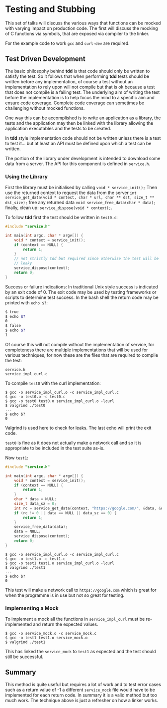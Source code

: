 # Testing and Stubbing

This set of talks will discuss the various ways that functions can be mocked
with varying impact on production code. The first will discuss the mocking of
C functions via symbols, that are exposed via compiler to the linker.

For the example code to work `gcc` and `curl-dev` are required.

## Test Driven Development

The basic philosophy behind **tdd** is that code should only be written to
satisfy the test. So it follows that when performing **tdd** tests should be
written before any implementation, of course a test without an implementation
to rely upon will not compile but that is ok because a test that does not
compile is a failing test. The underlying aim of writing the test before the
implementation is to help focus the mind to a specific aim and ensure code
coverage. Complete code coverage can sometimes be challenging without mocked
functions.

One way this can be accomplished is to write an application as a library, the
tests and the application may then be linked with the library allowing the
application executables and the tests to be created.

In **tdd** style implementation code should not be written unless there is a
test to test it... but at least an API must be defined upon which a test can
be written.

The portion of the library under development is intended to download some data
from a server. The API for this component is defined in `service.h`.

### Using the Library

First the library must be initialised by calling `void * service_init();`
Then use the returned context to request the data from the server
`int service_get_data(void * context, char * url, char ** dst, size_t ** dst_size);`
free any returned data `void service_free_data(char * data);`
finally, clean up: `service_dispose(void * context);`.

To follow **tdd** first the test should be written in `test0.c`:

```c
#include "service.h"

int main(int argc, char * argv[]) {
    void * context = service_init();
    if (context == NULL) {
        return 1;
    }
    // not strictly tdd but required since otherwise the test will be
    // leaky
    service_dispose(context);
    return 0;
}
```

Success or failure indications: In traditional Unix style success is indicated
by an exit code of 0. The exit code may be used by testing frameworks or
scripts to determine test success. In the bash shell the return code may be
printed with `echo $?`:

```sh
$ true
$ echo $?
0
$ false
$ echo $?
1
```

Of course this will not compile without the implementation of service, for
completeness there are multiple implementations that will be used for
various techniques, for now these are the files that are required to compile
the test:

```
service.h
service_impl_curl.c
```

To compile `test0` with the curl implementation:

    $ gcc -o service_impl_curl.o -c service_impl_curl.c
    $ gcc -o test0.o -c test0.c
    $ gcc -o test0 test0.o service_impl_curl.o -lcurl
    $ valgrind ./test0
    ...
    $ echo $?
    0

Valgrind is used here to check for leaks. The last echo will print the exit
code.

`test0` is fine as it does not actually make a network call and so it is
appropriate to be included in the test suite as-is.

Now `test1`:

```c
#include "service.h"

int main(int argc, char * argv[]) {
    void * context = service_init();
    if (context == NULL) {
        return 1;
    }
    char * data = NULL;
    size_t data_sz = 0;
    int rc = service_get_data(context, "https://google.com/", &data, &data_sz);
    if (rc != 0 || data == NULL || data_sz == 0) {
        return 1;
    }
    service_free_data(data);
    data = NULL;
    service_dispose(context);
    return 0;
}
```

    $ gcc -o service_impl_curl.o -c service_impl_curl.c
    $ gcc -o test1.o -c test1.c
    $ gcc -o test1 test1.o service_impl_curl.o -lcurl
    $ valgrind ./test1
    ...
    $ echo $?
    0

This test will make a network call to `https://google.com` which is great for
when the programme is in use but not so great for testing.

### Implementing a Mock

To implement a mock all the functions in `service_impl_curl` must be
re-implemented and return the expected values.

    $ gcc -o service_mock.o -c service_mock.c
    $ gcc -o test1 test1.o service_mock.o
    $ valgrind ./test1

This has linked the `service_mock` to `test1` as expected and the test should
still be successful.

## Summary

This method is quite useful but requires a lot of work and to test error cases
such as a return value of -1 a different `service_mock` file would have to be
implemented for each return code. In summary it is a valid method but too much
work. The technique above is just a refresher on how a linker works.

